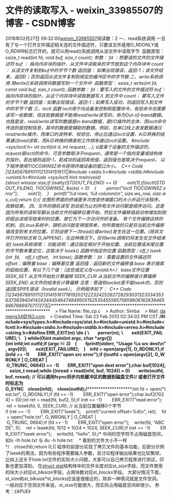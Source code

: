 # 文件的读取写入 - weixin_33985507的博客 - CSDN博客
2018年02月27日 09:32:00[weixin_33985507](https://me.csdn.net/weixin_33985507)阅读数：2
一、read系统调用
一旦有了与一个打开文件描述相关连的文件描述符，只要该文件是用O_RDONLY或O_RDWR标志打开的，就可以用read()系统调用从该文件中读取字节 
函数原型：
ssize_t read(int fd, void *buf, size_t count);
参数：
fd ：想要读的文件的文件描述符
buf ： 指向内存块的指针，从文件中读取来的字节放到这个内存块中
count ： 从该文件复制到buf中的字节个数
返回值：
如果出现错误，返回-1；读文件结束，返回0；否则返回从该文件复制到规定的缓冲区中的字节数
二、write系统调用
用write()系统调用将数据写到一个文件中 
函数原型：
ssize_t write(int fd, const void *buf, size_t count);
函数参数：
fd：要写入的文件的文件描述符
buf： 指向内存块的指针，从这个内存块中读取数据写入 到文件中
count： 要写入文件的字节个数
返回值：如果出现错误，返回-1；如果写入成功，则返回写入到文件中的字节个数
三、ioctl 函数
ioctl用于向设备发控制和配置命令，有些命令也需要读写一些数据，但这些数据是不能用read/write读写的，称为Out-of-band数据。也就是说，read/write读写的数据是in-band数据，是I/O操作的主体，而ioctl命令传送的是控制信息，其中的数据是辅助的数据。例如，在串口线上收发数据通过read/write操作，而串口的波特率、校验位、停止位通过ioctl设置，A/D转换的结果通过read读取，而A/D转换的精度和工作频率通过ioctl设置。
#include <sys/ioctl.h>
int ioctl(int d, int request, ...);
d是某个设备的文件描述符。request是ioctl的命令，可变参数取决于request，通常是一个指向变量或结构体的指针。若出错则返回-1，若成功则返回其他值，返回值也是取决于request。
以下程序使用TIOCGWINSZ命令获得终端设备的窗口大小。
 C++ Code 
|1234567891011121314151617||#include <stdio.h>#include <stdlib.h#include <unistd.h>#include <sys/ioctl.hint main(void){struct winsize size;if (isatty(STDOUT_FILENO) == 0)        exit(1);if(ioctl(STDOUT_FILENO, TIOCGWINSZ, &size) < 0)    {        perror("ioctl TIOCGWINSZ error");        exit(1);    }    printf("%d rows, %d columns\n", size.ws_row, size.ws_col);return 0;}|
在图形界面的终端里多次改变终端窗口的大小并运行该程序，观察结果。
四、文件的随机读写
到目前为止的所有文件访问都是顺序访问。这是因为所有的读和写都从当前文件的偏移位置开始，然后文件偏移值自动地增加到刚好超出读或写结束时的位置，使它为下一次访问作好准备。
有个文件偏移这样的机制，在Linux系统中，随机访问就变得很简单，你所需做的只是将当前文件偏移值改变到有关的位置，它将迫使下一次read()或write()发生在这一位置。(除非文件打开时标志有 O_APPEND，在这种情况下，任何write调用仍将发生在文件结束处)
lseek系统调用：
功能说明：通过指定相对于开始位置、当前位置或末尾位置的字节数来重定位，这取决于 lseek() 函数中指定的位置
函数原型：off_t lseek (int  fd,    off_t offset,   int base);
函数参数：
fd：需要设置的文件描述符
offset：偏移量
base：偏移基位置
返回值：返回新的文件偏移值
base 表示搜索的起始位置，有以下几个值：（这些值定义在<unistd.h>）
base文件位置
SEEK_SET 从文件开始处计算偏移
SEEK_CUR 从当前文件的偏移值计算偏移
SEEK_END 从文件的结束处计算偏移
注意：管道和socket是不能lseek的，否则返回ESPIPE错误（Invalid seek）。
示例程序如下：
 C++ Code 
|12345678910111213141516171819202122232425262728293031323334353637383940414243444546474849505152535455565758596061626364656667686970717273||/*************************************************************************    > File Name: file_cp.c    > Author: Simba    > Mail: dameng34@163.com    > Created Time: Sat 23 Feb 2013 02:34:02 PM CST ************************************************************************/#include<sys/types.h>#include<sys/stat.h>#include<unistd.h>#include<fcntl.h>#include<stdio.h>#include<stdlib.h>#include<errno.h>#include<string.h>#define ERR_EXIT(m) \do { \        perror(m); \        exit(EXIT_FAILURE); \    } while(0)int main(int argc, char *argv[]){int infd;int outfd;if (argc != 3)    {        fprintf(stderr, "Usage %s src dest\n", argv[0]);        exit(EXIT_FAILURE);    }    infd = open(argv[1], O_RDONLY);if (infd == -1)        ERR_EXIT("open src error");if ((outfd = open(argv[2], O_WRONLY | O_CREAT | O_TRUNC, 0664)) == -1)        ERR_EXIT("open dest error");char buf[1024];    ssize_t nread;while ((nread = read(infd, buf, 1024)) > 0)        write(outfd, buf, nread); // 可以调用fsync同步内核缓冲区的数据到磁盘文件// 或者打开文件时标志为O_SYNC    close(infd);    close(outfd);/********************************************************************************************/int fd = open("test.txt", O_RDONLY);if (fd == -1)        ERR_EXIT("open error");char buf2[1024] = {0};int ret = read(fd, buf2, 5);if (ret == -1)        ERR_EXIT("read error");    ret = lseek(fd, 0, SEEK_CUR); // 从当前位置偏移0个字节if (ret == -1)        ERR_EXIT("lseek");    printf("current offset=%d\n", ret);    fd = open("hole.txt", O_WRONLY | O_CREAT | O_TRUNC, 0664);if (fd == -1)        ERR_EXIT("open error");    write(fd, "ABCDE", 5);    ret = lseek(fd, 1012 * 1024 * 1024, SEEK_CUR);if (ret == -1)        ERR_EXIT("lseek error");    write(fd, "hello", 5);/* 中间的空字符不占用磁盘空间，如ls -lh hole.txt 与 du -h hole.txt     * 看到的文件大小不一样*/    close(fd);return 0;}|
程序的前部分实现了拷贝文件的基本功能，后部分示例了lseek的用法，因为有些程序需要输入参数，且讨论程序输出结果也比较繁琐，比如上述关于hole.txt文件的实际大小问题，大家可以自己拷贝程序进行测试，印象也更加深刻。
在[struct stat](http://blog.csdn.net/jnu_simba/article/details/8921110)结构体中的文件长度对应st_size字段，而文件使用的块大小对应st_blksize字段，占用块数对应st_blocks字段。
 大部分情况下面，st_size和st_blksize*st_blocks应该是很接近的，除非一种情况就是文件空洞。 一般对应于空洞文件来说，st_size可能很大，而实际占用磁盘空间却很少。
参考：《APUE》

